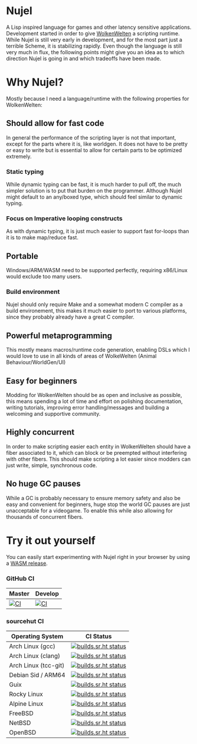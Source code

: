 # Nujel
A Lisp inspired language for games and other latency sensitive applications.
Development started in order to give [WolkenWelten](https://sr.ht/~melchizedek6809/WolkenWelten/) a scripting runtime.
While Nujel is still very early in development, and for the most part just a terrible Scheme, it is stabilizing
rapidly. Even though the language is still very much in flux, the following points might give
you an idea as to which direction Nujel is going in and which tradeoffs have been made.

# Why Nujel?
Mostly because I need a language/runtime with the following properties for
WolkenWelten:


## Should allow for fast code
In general the performance of the scripting layer is not that important, except
for the parts where it is, like worldgen. It does not have to be pretty or easy
to write but is essential to allow for certain parts to be optimized extremely.

### Static typing
While dynamic typing can be fast, it is much harder to pull off, the much
simpler solution is to put that burden on the programmer. Although Nujel might
default to an any/boxed type, which should feel similar to dynamic typing.

### Focus on Imperative looping constructs
As with dynamic typing, it is just much easier to support fast for-loops than
it is to make map/reduce fast.


## Portable
Windows/ARM/WASM need to be supported perfectly, requiring x86/Linux would exclude
too many users.

### Build environment
Nujel should only require Make and a somewhat modern C compiler as a build
environement, this makes it much easier to port to various platforms, since they
probably already have a great C compiler.


## Powerful metaprogramming
This mostly means macros/runtime code generation, enabling DSLs which I would love
to use in all kinds of areas of WolkeWelten (Animal Behaviour/WorldGen/UI)


## Easy for beginners
Modding for WolkenWelten should be as open and inclusive as possible, this means spending a lot of
time and effort on polishing documentation, writing tutorials, improving error handling/messages and
building a welcoming and supportive community.


## Highly concurrent
In order to make scripting easier each entity in WolkenWelten should have a fiber associated to it, which
can block or be preempted without interfering with other fibers. This should make scripting a lot easier
since modders can just write, simple, synchronous code.


## No huge GC pauses
While a GC is probably necessary to ensure memory safety and also be easy and convenient for beginners, huge
stop the world GC pauses are just unacceptable for a videogame. To enable this while also allowing for thousands of concurrent
fibers.


# Try it out yourself
You can easily start experimenting with Nujel right in your browser by using a [WASM release](https://wolkenwelten.net/nujel/).

### GitHub CI
| Master | Develop   |
|--------|-----------|
| [![CI](https://github.com/Melchizedek6809/Nujel/actions/workflows/ci.yml/badge.svg?branch=master)](https://github.com/Melchizedek6809/Nujel/actions/workflows/ci.yml) | [![CI](https://github.com/Melchizedek6809/Nujel/actions/workflows/ci.yml/badge.svg?branch=develop)](https://github.com/Melchizedek6809/Nujel/actions/workflows/ci.yml) |

### sourcehut CI
| Operating System     | CI Status |
|----------------------|-----------|
| Arch Linux (gcc)     | [![builds.sr.ht status](https://builds.sr.ht/~melchizedek6809/Nujel/commits/arch.yml.svg)](https://builds.sr.ht/~melchizedek6809/Nujel/commits/arch.yml?)|
| Arch Linux (clang)   | [![builds.sr.ht status](https://builds.sr.ht/~melchizedek6809/Nujel/commits/arch_clang.yml.svg)](https://builds.sr.ht/~melchizedek6809/Nujel/commits/arch_clang.yml?)|
| Arch Linux (tcc-git) | [![builds.sr.ht status](https://builds.sr.ht/~melchizedek6809/Nujel/commits/arch_tcc.yml.svg)](https://builds.sr.ht/~melchizedek6809/Nujel/commits/arch_tcc.yml?)|
| Debian Sid / ARM64   | [![builds.sr.ht status](https://builds.sr.ht/~melchizedek6809/Nujel/commits/debian_arm.yml.svg)](https://builds.sr.ht/~melchizedek6809/Nujel/commits/debian_arm.yml?)|
| Guix                 | [![builds.sr.ht status](https://builds.sr.ht/~melchizedek6809/Nujel/commits/guix.yml.svg)](https://builds.sr.ht/~melchizedek6809/Nujel/commits/guix.yml?)|
| Rocky Linux          | [![builds.sr.ht status](https://builds.sr.ht/~melchizedek6809/Nujel/commits/guix.yml.svg)](https://builds.sr.ht/~melchizedek6809/Nujel/commits/rocky.yml?)|
| Alpine Linux         | [![builds.sr.ht status](https://builds.sr.ht/~melchizedek6809/Nujel/commits/alpine.yml.svg)](https://builds.sr.ht/~melchizedek6809/Nujel/commits/alpine.yml?)|
| FreeBSD              | [![builds.sr.ht status](https://builds.sr.ht/~melchizedek6809/Nujel/commits/freebsd.yml.svg)](https://builds.sr.ht/~melchizedek6809/Nujel/commits/freebsd.yml?)|
| NetBSD               | [![builds.sr.ht status](https://builds.sr.ht/~melchizedek6809/Nujel/commits/netbsd.yml.svg)](https://builds.sr.ht/~melchizedek6809/Nujel/commits/netbsd.yml?)|
| OpenBSD              | [![builds.sr.ht status](https://builds.sr.ht/~melchizedek6809/Nujel/commits/openbsd.yml.svg)](https://builds.sr.ht/~melchizedek6809/Nujel/commits/openbsd.yml?)|
